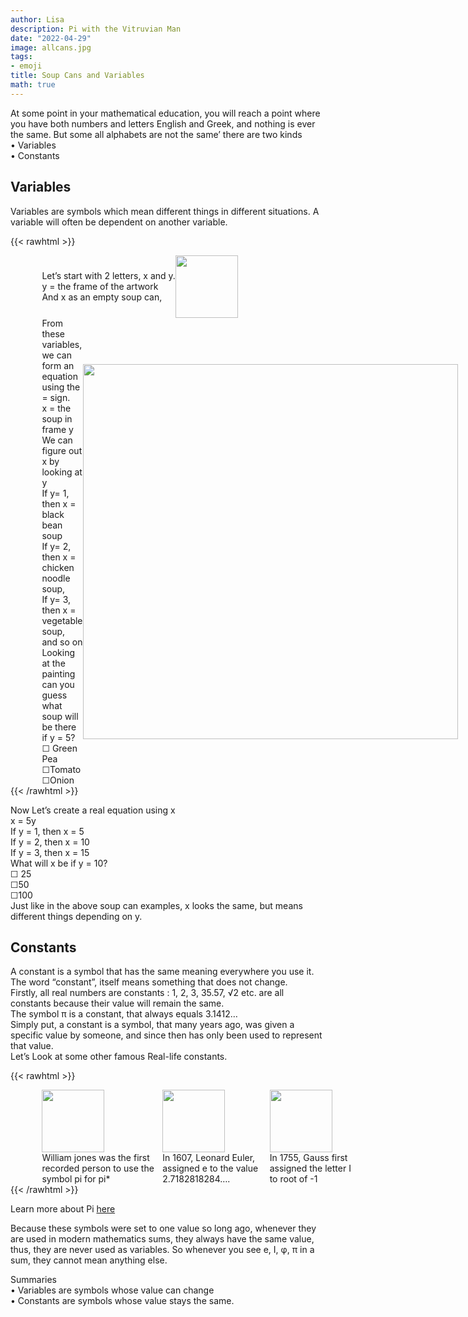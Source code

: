 ```yaml
---
author: Lisa
description: Pi with the Vitruvian Man
date: "2022-04-29"
image: allcans.jpg
tags:
- emoji
title: Soup Cans and Variables
math: true
---
```


At some point in your mathematical education, you will reach a point where you have both numbers and letters English and Greek, and nothing is ever the same.
But some all alphabets are not the same’ there are two kinds  
•	Variables  
•	Constants  
## Variables  
Variables are symbols which mean different things in different situations. A variable will often be dependent on another variable.  

{{< rawhtml >}}
<div style="display: flex; width:100%;padding-left:10%;align-items: center; ">
<div class="twocolumn">
Let’s start with 2 letters, x and y.  
<br>y = the frame of the artwork  
<br>And x as an empty soup can,   
</div>
<div class="twocolumn">
<img src="/images/soupcan.jpg" style="width:100px;">
</div>
</div>

<div style="display: flex; width:100%;padding-left:10%;align-items: center; ">
<div class="twocolumn">
From these variables, we can form an equation using the = sign.  <br>
x = the soup in frame y  <br>
We can figure out x by looking at y  <br>
If y= 1, then x = black bean soup  <br>
If y= 2, then x = chicken noodle soup,   <br>
If y= 3, then x = vegetable soup, and so on  <br>
Looking at the painting can you guess what soup will be there if y = 5?  <br>
☐ Green Pea  <br>
☐Tomato   <br>
☐Onion    <br>
</div>
<div class="twocolumn">
<img src="/images/allcans.jpg" style="width:600px;">
</div>
</div>
{{< /rawhtml >}}



Now Let’s create a real equation using x  
x = 5y  
If y = 1, then x = 5  
If y = 2, then x = 10  
If y = 3, then x = 15  
What will x be if y = 10?  
☐ 25  
☐50  
☐100  
Just like in the above soup can examples, x looks the same, but means different things depending on y.  

## Constants
A constant is a symbol that has the same meaning everywhere you use it. The word “constant”, itself means something that does not change.   
Firstly, all real numbers are constants : 1, 2, 3, 35.57, √2 etc. are all constants because their value will remain the same.  
The symbol π is a constant, that always equals 3.1412…  
Simply put, a constant is a symbol, that many years ago, was given a specific value by someone, and since then has only been used to represent that value.  
Let’s Look at some other famous Real-life constants.  

{{< rawhtml >}}
<div style="display: flex; width:100%;padding-left:10%;align-items: center; ">
<div class="threecolumn">
<img src="/images/jones.jpg" style="width:100px;"> 
<br> William jones was the first recorded person to use the symbol pi for pi* 
</div>
<div class="threecolumn">
<img src="/images/euler.webp" style="width:100px;">
<br>In 1607, Leonard Euler, assigned e to the value 2.7182818284….
</div>
<div class="threecolumn">
<img src="/images/gauss.jpg" style="width:100px;">
<br>In 1755, Gauss first assigned the letter I to root of -1 
</div>
</div>   
{{< /rawhtml >}}

Learn more about Pi [here](/pi-and-the-vitruvian-man)

Because these symbols were set to one value so long ago, whenever they are used in modern mathematics sums, they always have the same value, thus, they are never used as variables. So whenever you see e, I, φ, π in a sum, they cannot mean anything else.  



 Summaries  
•	Variables are symbols whose value can change  
•	Constants are symbols whose value stays the same.  



